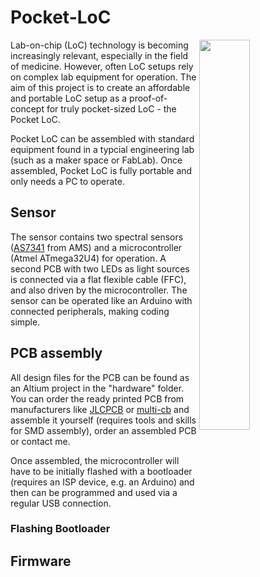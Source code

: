 # Pocket-LoC
<img align = "right" src="https://user-images.githubusercontent.com/42568983/202521498-0bb95a05-1dd4-4db9-ad12-fc51b9aba1ed.jpg" width="40%" /> 
Lab-on-chip (LoC) technology is becoming increasingly relevant, especially in the field of medicine. However, often LoC setups rely on complex lab equipment for operation. The aim of this project is to create an affordable and portable LoC setup as a proof-of-concept for truly pocket-sized LoC - the Pocket LoC.

Pocket LoC can be assembled with standard equipment found in a typcial engineering lab (such as a maker space or FabLab). Once assembled, Pocket LoC is fully portable and only needs a PC to operate.

## Sensor
The sensor contains two spectral sensors ([AS7341](https://ams.com/en/as7341) from AMS) and a microcontroller (Atmel ATmega32U4) for operation. A second PCB with two LEDs as light sources is connected via a flat flexible cable (FFC), and also driven by the microcontroller. The sensor can be operated like an Arduino with connected peripherals, making coding simple.

## PCB assembly
All design files for the PCB can be found as an Altium project in the "hardware" folder. You can order the ready printed PCB from manufacturers like [JLCPCB](https://jlcpcb.com/) or [multi-cb](https://www.multi-circuit-boards.eu/en/index.html) and assemble it yourself (requires tools and skills for SMD assembly), order an assembled PCB or contact me.

Once assembled, the microcontroller will have to be initially flashed with a bootloader (requires an ISP device, e.g. an Arduino) and then can be programmed and used via a regular USB connection. 

### Flashing Bootloader

## Firmware

